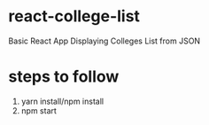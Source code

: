 # react-college-list
Basic React App Displaying Colleges List from JSON

# steps to follow
1. yarn install/npm install
2. npm start
